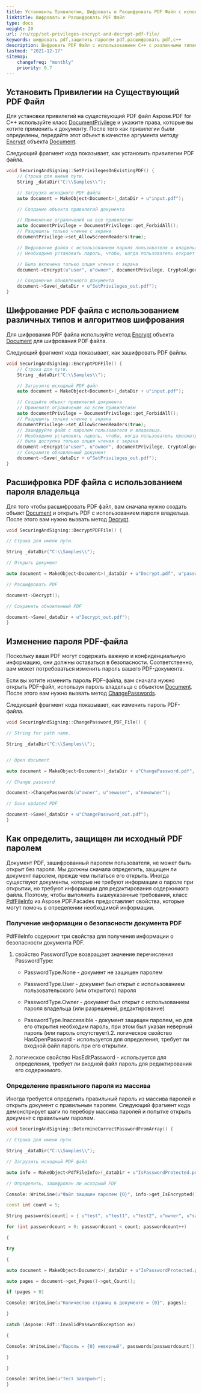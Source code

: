 ```yaml
---
title: Установить Привилегии, Шифровать и Расшифровать PDF Файл с использованием C++
linktitle: Шифровать и Расшифровать PDF Файл
type: docs
weight: 20
url: /ru/cpp/set-privileges-encrypt-and-decrypt-pdf-file/
keywords: шифровать pdf,защитить паролем pdf,расшифровать pdf,c++
description: Шифровать PDF Файл с использованием C++ с различными типами и алгоритмами шифрования. Также, расшифровать PDF Файлы с использованием пароля владельца.
lastmod: "2021-12-17"
sitemap:
    changefreq: "monthly"
    priority: 0.7
---
```


## Установить Привилегии на Существующий PDF Файл

Для установки привилегий на существующий PDF файл Aspose.PDF for C++ используйте класс [DocumentPrivilege](https://reference.aspose.com/pdf/cpp/class/aspose.pdf.facades.document_privilege/) и укажите права, которые вы хотите применить к документу. После того как привилегии были определены, передайте этот объект в качестве аргумента методу [Encrypt](https://reference.aspose.com/pdf/cpp/class/aspose.pdf.document#af7adb89eb21ef5e78b2ef5ce04fabcd7) объекта [Document](https://reference.aspose.com/pdf/cpp/class/aspose.pdf.document).

Следующий фрагмент кода показывает, как установить привилегии PDF файла.

```cpp
void SecuringAndSigning::SetPrivilegesOnExistingPDF() {
    // Строка для имени пути.
    String _dataDir("C:\\Samples\\");

    // Загрузка исходного PDF файла
    auto document = MakeObject<Document>(_dataDir + u"input.pdf");

    // Создание объекта привилегий документа

    // Применение ограничений на все привилегии
    auto documentPrivilege = DocumentPrivilege::get_ForbidAll();
    // Разрешить только чтение с экрана
    documentPrivilege->set_AllowScreenReaders(true);

    // Шифрование файла с использованием пароля пользователя и владельца.
    // Необходимо установить пароль, чтобы, когда пользователь откроет файл с паролем пользователя,

    // Была включена только опция чтения с экрана
    document->Encrypt(u"user", u"owner", documentPrivilege, CryptoAlgorithm::AESx128, false);

    // Сохранение обновленного документа
    document->Save(_dataDir + u"SetPrivileges_out.pdf");
}
```

## Шифрование PDF файла с использованием различных типов и алгоритмов шифрования

Для шифрования PDF файла используйте метод [Encrypt](https://reference.aspose.com/pdf/cpp/class/aspose.pdf.document#af7adb89eb21ef5e78b2ef5ce04fabcd7) объекта [Document](https://reference.aspose.com/pdf/cpp/class/aspose.pdf.document) для шифрования PDF файла.


Следующий фрагмент кода показывает, как зашифровать PDF файлы.

```cpp
void SecuringAndSigning::EncryptPDFFile() {
    // Строка для пути.
    String _dataDir("C:\\Samples\\");

    // Загрузите исходный PDF файл
    auto document = MakeObject<Document>(_dataDir + u"input.pdf");

    // Создайте объект привилегий документа
    // Примените ограничения ко всем привилегиям
    auto documentPrivilege = DocumentPrivilege::get_ForbidAll();
    // Разрешить только чтение с экрана
    documentPrivilege->set_AllowScreenReaders(true);
    // Зашифруйте файл с паролем пользователя и владельца.
    // Необходимо установить пароль, чтобы, когда пользователь просматривает файл с паролем пользователя,
    // была доступна только опция чтения с экрана
    document->Encrypt(u"user", u"owner", documentPrivilege, CryptoAlgorithm::AESx128, false);
    // Сохраните обновленный документ
    document->Save(_dataDir + u"SetPrivileges_out.pdf");
}
```

## Расшифровка PDF файла с использованием пароля владельца

Для того чтобы расшифровать PDF файл, вам сначала нужно создать объект [Document](https://reference.aspose.com/pdf/cpp/class/aspose.pdf.document) и открыть PDF с использованием пароля владельца. После этого вам нужно вызвать метод [Decrypt](https://reference.aspose.com/pdf/cpp/class/aspose.pdf.document#a9c26014465f4368edc6fc62b7ef3d76a).

```cpp
void SecuringAndSigning::DecryptPDFFile() {

// Строка для имени пути.

String _dataDir("C:\\Samples\\");

// Открыть документ

auto document = MakeObject<Document>(_dataDir + u"Decrypt.pdf", u"password");

// Расшифровать PDF

document->Decrypt();

// Сохранить обновленный PDF

document->Save(_dataDir + u"Decrypt_out.pdf");
}
```

## Изменение пароля PDF-файла

Поскольку ваши PDF могут содержать важную и конфиденциальную информацию, они должны оставаться в безопасности. Соответственно, вам может потребоваться изменить пароль вашего PDF-документа.

Если вы хотите изменить пароль PDF-файла, вам сначала нужно открыть PDF-файл, используя пароль владельца с объектом [Document](https://reference.aspose.com/pdf/cpp/class/aspose.pdf.document). После этого вам нужно вызвать метод [ChangePasswords](https://reference.aspose.com/pdf/cpp/class/aspose.pdf.document#a9952055c2ac0afea827ce400b5ec951d).

Следующий фрагмент кода показывает, как изменить пароль PDF-файла.
```cpp
void SecuringAndSigning::ChangePassword_PDF_File() {

// String for path name.

String _dataDir("C:\\Samples\\");


// Open document

auto document = MakeObject<Document>(_dataDir + u"ChangePassword.pdf", u"owner");

// Change password

document->ChangePasswords(u"owner", u"newuser", u"newowner");

// Save updated PDF

document->Save(_dataDir + u"ChangePassword_out.pdf");
}
```

## Как определить, защищен ли исходный PDF паролем

Документ PDF, зашифрованный паролем пользователя, не может быть открыт без пароля. Мы должны сначала определить, защищен ли документ паролем, прежде чем пытаться его открыть. Иногда существуют документы, которые не требуют информации о пароле при открытии, но требуют информации для редактирования содержимого файла. Поэтому, чтобы выполнить вышеуказанные требования, класс [PdfFileInfo](https://reference.aspose.com/pdf/cpp/class/aspose.pdf.facades.pdf_file_info/) из Aspose.PDF.Facades предоставляет свойства, которые могут помочь в определении необходимой информации.

### Получение информации о безопасности документа PDF

PdfFileInfo содержит три свойства для получения информации о безопасности документа PDF.

1. свойство PasswordType возвращает значение перечисления PasswordType:
    - PasswordType.None - документ не защищен паролем
    - PasswordType.User - документ был открыт с использованием пользовательского (или открытого) пароля
    - PasswordType.Owner - документ был открыт с использованием пароля владельца (или разрешений, редактирование)

    - PasswordType.Inaccessible - документ защищен паролем, но для его открытия необходим пароль, при этом был указан неверный пароль (или пароль отсутствует).2. логическое свойство HasOpenPassword - используется для определения, требует ли входной файл пароль при его открытии.  
3. логическое свойство HasEditPassword - используется для определения, требует ли входной файл пароль для редактирования его содержимого.

### Определение правильного пароля из массива

Иногда требуется определить правильный пароль из массива паролей и открыть документ с правильным паролем. Следующий фрагмент кода демонстрирует шаги по перебору массива паролей и попытке открыть документ с правильным паролем.

```cpp
void SecuringAndSigning::DetermineCorrectPasswordFromArray() {

// Строка для имени пути.

String _dataDir("C:\\Samples\\");

// Загрузить исходный PDF файл

auto info = MakeObject<PdfFileInfo>(_dataDir + u"IsPasswordProtected.pdf");

// Определить, зашифрован ли исходный PDF

Console::WriteLine(u"Файл защищен паролем {0}", info->get_IsEncrypted());

const int count = 5;

String passwords[count] = { u"test", u"test1", u"test2", u"owner", u"sample" };

for (int passwordcount = 0; passwordcount < count; passwordcount++)

{

try

{

auto document = MakeObject<Document>(_dataDir + u"IsPasswordProtected.pdf", passwords[passwordcount]);

auto pages = document->get_Pages()->get_Count();

if (pages > 0)

Console::WriteLine(u"Количество страниц в документе = {0}", pages);

}

catch (Aspose::Pdf::InvalidPasswordException ex)

{

Console::WriteLine(u"Пароль = {0} неверный", passwords[passwordcount]);

}

}

Console::WriteLine(u"Тест завершен");
}
```
